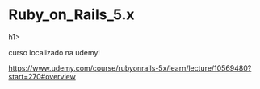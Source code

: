 <h1>Ruby_on_Rails_5.x</h1>h1>

curso localizado na udemy!

https://www.udemy.com/course/rubyonrails-5x/learn/lecture/10569480?start=270#overview

